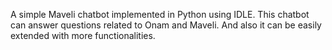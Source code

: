A simple Maveli chatbot implemented in Python using IDLE. This chatbot can answer questions related to Onam and Maveli. And also it can be easily extended with more functionalities.

